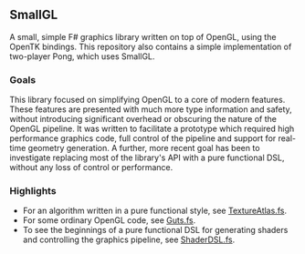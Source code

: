 ## SmallGL ##

A small, simple F# graphics library written on top of OpenGL, using the OpenTK bindings. This repository also contains a simple implementation of two-player Pong, which uses SmallGL.

### Goals ###

This library focused on simplifying OpenGL to a core of modern features. These features are presented with much more type information and safety, without introducing significant overhead or obscuring the nature of the OpenGL pipeline. It was written to facilitate a prototype which required high performance graphics code, full control of the pipeline and support for real-time geometry generation. A further, more recent goal has been to investigate replacing most of the library's API with a pure functional DSL, without any loss of control or performance.

### Highlights ###

* For an algorithm written in a pure functional style, see [TextureAtlas.fs]().
* For some ordinary OpenGL code, see [Guts.fs]().
* To see the beginnings of a pure functional DSL for generating shaders and controlling the graphics pipeline, see [ShaderDSL.fs]().
